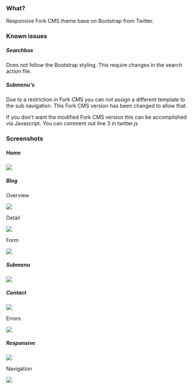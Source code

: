 ### What?

Responsive Fork CMS theme base on Bootstrap from Twitter.

### Known issues

##### Searchbox

Does not follow the Bootstrap styling. This require changes in the search action file.

##### Submenu's

Due to a restriction in Fork CMS you can not assign a different template to the sub navigation. This Fork CMS version has been changed to allow that.

If you don't want the modified Fork CMS version this can be accomplished via Javascript. You can comment out line 3 in twitter.js


### Screenshots

##### Home

![](/screenshots/home.png)

##### Blog

Overview

![](/screenshots/blog.png)

Detail

![](/screenshots/blog-detail.png)

Form

![](/screenshots/blog-detail-form.png)


##### Submenu

![](/screenshots/submenu.png)


##### Contact

![](/screenshots/contact.png)

Errors

![](/screenshots/errors.png)

##### Responsive

![](/screenshots/home-responsive.png)

Navigation

![](/screenshots/responsive-navigation.png)